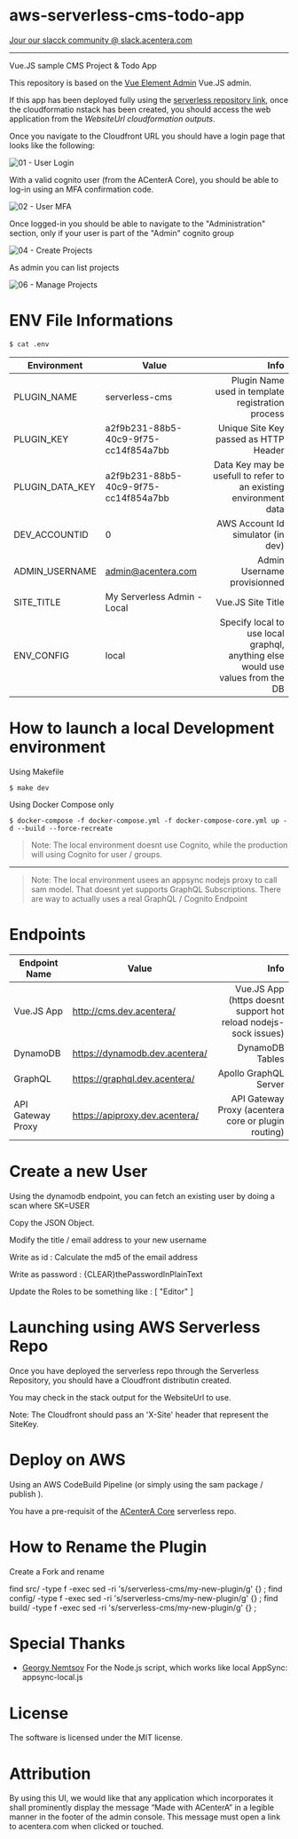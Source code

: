 # aws-serverless-cms-todo-app

[Jour our slacck community @ slack.acentera.com](https://slack.acentera.com/)

---

Vue.JS sample CMS Project & Todo App

This repository is based on the [Vue Element Admin](https://github.com/PanJiaChen/vue-element-admin) Vue.JS admin.

If this app has been deployed fully using the [serverless repository link](https://serverlessrepo.aws.amazon.com/applications/arn:aws:serverlessrepo:us-east-1:356769441913:applications~acentera-prod-serverless-cms-todo-app), once the cloudformatio nstack has been created, you should access the web application from the *WebsiteUrl cloudformation outputs*.


Once you navigate to the Cloudfront URL you should have a login page that looks like the following:

  ![01 - User Login](https://github.com/ACenterA/acentera-aws-serverless-cms-todo/raw/master/docs/images/01_login_user.png)

With a valid cognito user (from the ACenterA Core), you should be able to log-in using an MFA confirmation code.

  ![02 - User MFA](https://github.com/ACenterA/acentera-aws-serverless-cms-todo/raw/master/docs/images/02_login_user_mfa.png)

Once logged-in you should be able to navigate to the "Administration" section, only if your user is part of the "Admin" cognito group

  ![04 - Create Projects](https://github.com/ACenterA/acentera-aws-serverless-cms-todo/raw/master/docs/images/04_admin_create_project.png)
  
As admin you can list projects 

  ![06 - Manage Projects](https://github.com/ACenterA/acentera-aws-serverless-cms-todo/raw/master/docs/images/05_manage_projects.png)


# ENV File Informations

    $ cat .env

| Environment   | Value          | Info  |
| ------------- |---------------| -----:|
| PLUGIN_NAME   | serverless-cms | Plugin Name used in template registration process |
| PLUGIN_KEY    | a2f9b231-88b5-40c9-9f75-cc14f854a7bb     | Unique Site Key passed as HTTP Header |
| PLUGIN_DATA_KEY    | a2f9b231-88b5-40c9-9f75-cc14f854a7bb     | Data Key may be usefull to refer to an existing environment data |
| DEV_ACCOUNTID | 0      | AWS Account Id simulator (in dev) |
| ADMIN_USERNAME | admin@acentera.com | Admin Username provisionned |
| SITE_TITLE | My Serverless Admin - Local | Vue.JS Site Title |
| ENV_CONFIG | local | Specify local to use local graphql, anything else would use values from the DB |

# How to launch a local Development environment

Using Makefile

    $ make dev

Using Docker Compose only

    $ docker-compose -f docker-compose.yml -f docker-compose-core.yml up -d --build --force-recreate


> Note: The local environment doesnt use Cognito, while the production will using Cognito for user / groups.

------

> Note: The local environment usees an appsync nodejs proxy to call sam model. That doesnt yet supports GraphQL Subscriptions.
> There are way to actually uses a real GraphQL / Cognito Endpoint

# Endpoints

| Endpoint Name  | Value          | Info  |
| ------------- |---------------| -----:|
| Vue.JS App | http://cms.dev.acentera/ | Vue.JS App (https doesnt support hot reload nodejs-sock issues) |
| DynamoDB   | https://dynamodb.dev.acentera/ | DynamoDB Tables |
| GraphQL    | https://graphql.dev.acentera/ | Apollo GraphQL Server |
| API Gateway Proxy | https://apiproxy.dev.acentera/ | API Gateway Proxy (acentera core or plugin routing) |

# Create a new User

Using the dynamodb endpoint, you can fetch an existing user by doing a scan where SK=USER

Copy the JSON Object.

Modify the title / email address to your new username

Write as id : Calculate the md5 of the email address

Write as password : {CLEAR}thePasswordInPlainText

Update the Roles to be something like : [ "Editor" ]



# Launching using AWS Serverless Repo

Once you have deployed the serverless repo through the Serverless Repository, you should have a Cloudfront distributin created.

You may check in the stack output for the WebsiteUrl to use. 

Note: The Cloudfront should pass an 'X-Site' header that represent the SiteKey.

# Deploy on AWS

Using an AWS CodeBuild Pipeline (or simply using the sam package / publish ).

You have a pre-requisit of the [ACenterA Core](https://github.com/ACenterA/acentera-aws-core) serverless repo.

# How to Rename the Plugin

Create a Fork and rename

find src/     -type f -exec sed -ri 's/serverless-cms/my-new-plugin/g' {} \;
find config/  -type f -exec sed -ri 's/serverless-cms/my-new-plugin/g' {} \;
find build/   -type f -exec sed -ri 's/serverless-cms/my-new-plugin/g' {} \;


# Special Thanks

  * [Georgy Nemtsov](https://github.com/gnemtsov)
     For the Node.js script, which works like local AppSync: appsync-local.js


# License
The software is licensed under the MIT license.

# Attribution
By using this UI, we would like that any application which incorporates it shall prominently display the message “Made with ACenterA” in a legible manner in the footer of the admin console. This message must open a link to acentera.com when clicked or touched.
